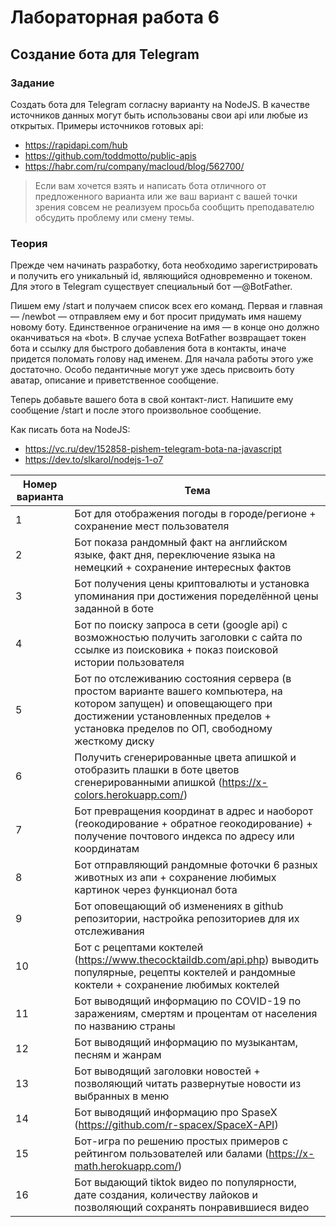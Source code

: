 # Лабораторная работа 6
## Создание бота для Telegram
### Задание

Создать бота для Telegram согласну варианту на NodeJS.
В качестве источников данных могут быть использованы свои api или любые из открытых.
Примеры источников готовых api:
- https://rapidapi.com/hub
- https://github.com/toddmotto/public-apis
- https://habr.com/ru/company/macloud/blog/562700/

> Если вам хочется взять и написать бота отличного от предложенного варианта или же ваш вариант с вашей точки зрения совсем не реализуем просьба сообщить преподавателю обсудить проблему или смену темы.

### Теория

Прежде чем начинать разработку, бота необходимо зарегистрировать и получить его уникальный id, являющийся одновременно и токеном. Для этого в Telegram существует специальный бот —​@BotFather.​

Пишем ему /start и получаем список всех его команд.
Первая и главная — /newbot — отправляем ему и бот просит придумать имя нашему новому боту. Единственное ограничение на имя — в конце оно должно оканчиваться на «bot». В случае успеха BotFather возвращает токен бота и ссылку для быстрого добавления бота в контакты, иначе придется поломать голову над именем.
Для начала работы этого уже достаточно. Особо педантичные могут уже здесь присвоить боту аватар, описание и приветственное сообщение.

Теперь добавьте вашего бота в свой контакт-лист. Напишите ему сообщение /start и после этого произвольное сообщение.
 
Как писать бота на NodeJS:
- https://vc.ru/dev/152858-pishem-telegram-bota-na-javascript
- https://dev.to/slkarol/nodejs-1-o7

| Номер варианта | Тема                                                                                                                                                                                                        |
|----------------|-------------------------------------------------------------------------------------------------------------------------------------------------------------------------------------------------------------|
| 1              | Бот для отображения погоды в городе/регионе + сохранение мест пользователя                                                                                                                                  |
| 2              | Бот показа рандомный факт на английском языке, факт дня, переключение языка на немецкий + сохранение интересных фактов                                                                                      |
| 3              | Бот получения цены криптовалюты и установка упоминания при достижения поределённой цены заданной в боте                                                                                                     |
| 4              | Бот по поиску запроса в сети (google api) с возможностью получить заголовки с сайта по ссылке из поисковика + показ поисковой истории пользователя                                                          |
| 5              | Бот по отслеживанию состояния сервера (в простом варианте вашего компьютера, на котором запущен) и оповещающего при достижении установленных пределов + установка пределов по ОП, свободному жесткому диску |
| 6              | Получить сгенерированные цвета апишкой и отобразить плашки в боте цветов сгенерированными апишкой (https://x-colors.herokuapp.com/)                                                                         |
| 7              | Бот превращения координат в адрес и наоборот (геокодирование + обратное геокодирование) + получение почтового индекса по адресу или координатам                                                             |
| 8              | Бот отправляющий рандомные фоточки 6 разных животных из апи + сохранение любимых картинок через функционал бота                                                                                             |
| 9              | Бот оповещающий об изменениях в github репозитории, настройка репозиториев для их отслеживания                                                                                                              |
| 10             | Бот с рецептами коктелей (https://www.thecocktaildb.com/api.php) выводить популярные, рецепты коктелей и рандомные коктели + сохранение любимых коктелей                                                    |
| 11             | Бот выводящий информацию по COVID-19 по заражениям, смертям и процентам от населения  по названию страны                                                                                                    |
| 12             | Бот выводящий информацию по музыкантам, песням и жанрам                                                                                                                                                     |
| 13             | Бот выводящий заголовки новостей + позволяющий читать развернутые новости из выбранных в меню                                                                                                               |
| 14             | Бот выводящий информацию про SpaseX (https://github.com/r-spacex/SpaceX-API)                                                                                                                                |
| 15             | Бот-игра по решению простых примеров с рейтингом пользователей или балами (https://x-math.herokuapp.com/)                                                                                                   |
| 16             | Бот выдающий tiktok видео по популярности, дате создания, количеству лайоков и позволяющий сохранять понравившиеся видео                                                                                    |
   
